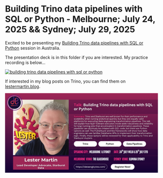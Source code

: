 # Building Trino data pipelines with SQL or Python - Melbourne; July 24, 2025 && Sydney; July 29, 2025

Excited to be presenting my [Building Trino data pipelines with SQL or Python](https://dataengbytes.com/sessions/S0018) session in Australia.

The presentation deck is in this folder if you are interested. My practice recording is below...

[![building trino data pipelines with sql or python](http://img.youtube.com/vi/3WiAlMP1Irw.jpg)](https://www.youtube.com/watch?v=3WiAlMP1Irw)

If interested in my blog posts on Trino, you can find them on [lestermartin.blog](https://lestermartin.blog/tag/trino/).

![Talk abstract](./Lester_Martin_Talk_B1.png "Talk abstract")

